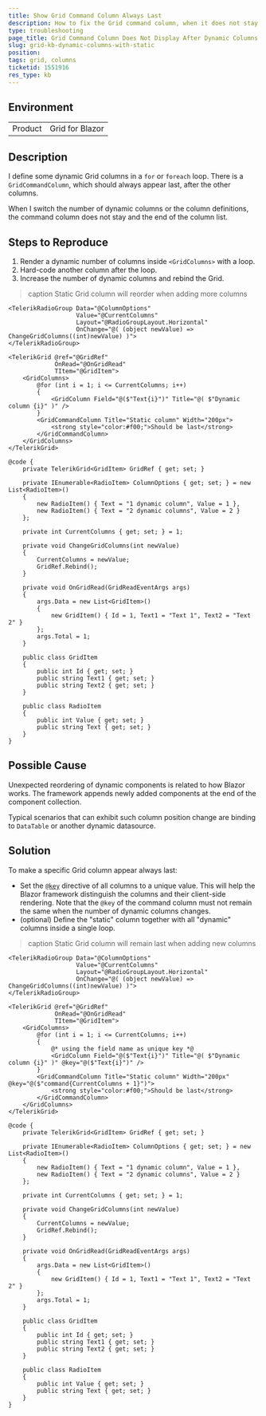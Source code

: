 ```yaml
---
title: Show Grid Command Column Always Last
description: How to fix the Grid command column, when it does not stay and the end of a dynamic column list.
type: troubleshooting
page_title: Grid Command Column Does Not Display After Dynamic Columns
slug: grid-kb-dynamic-columns-with-static
position:
tags: grid, columns
ticketid: 1551916
res_type: kb
---
```


## Environment

<table>
    <tbody>
        <tr>
            <td>Product</td>
            <td>Grid for Blazor</td>
        </tr>
    </tbody>
</table>


## Description

I define some dynamic Grid columns in a `for` or `foreach` loop. There is a `GridCommandColumn`, which should always appear last, after the other columns.

When I switch the number of dynamic columns or the column definitions, the command column does not stay and the end of the column list.


## Steps to Reproduce

1. Render a dynamic number of columns inside `<GridColumns>` with a loop.
1. Hard-code another column after the loop.
1. Increase the number of dynamic columns and rebind the Grid.

>caption Static Grid column will reorder when adding more columns

````RAZOR
<TelerikRadioGroup Data="@ColumnOptions"
                   Value="@CurrentColumns"
                   Layout="@RadioGroupLayout.Horizontal"
                   OnChange="@( (object newValue) => ChangeGridColumns((int)newValue) )">
</TelerikRadioGroup>

<TelerikGrid @ref="@GridRef"
             OnRead="@OnGridRead"
             TItem="@GridItem">
    <GridColumns>
        @for (int i = 1; i <= CurrentColumns; i++)
        {
            <GridColumn Field="@($"Text{i}")" Title="@( $"Dynamic column {i}" )" />
        }
        <GridCommandColumn Title="Static column" Width="200px">
            <strong style="color:#f00;">Should be last</strong>
        </GridCommandColumn>
    </GridColumns>
</TelerikGrid>

@code {
    private TelerikGrid<GridItem> GridRef { get; set; }

    private IEnumerable<RadioItem> ColumnOptions { get; set; } = new List<RadioItem>()
    {
        new RadioItem() { Text = "1 dynamic column", Value = 1 },
        new RadioItem() { Text = "2 dynamic columns", Value = 2 }
    };

    private int CurrentColumns { get; set; } = 1;

    private void ChangeGridColumns(int newValue)
    {
        CurrentColumns = newValue;
        GridRef.Rebind();
    }

    private void OnGridRead(GridReadEventArgs args)
    {
        args.Data = new List<GridItem>()
        {
            new GridItem() { Id = 1, Text1 = "Text 1", Text2 = "Text 2" }
        };
        args.Total = 1;
    }

    public class GridItem
    {
        public int Id { get; set; }
        public string Text1 { get; set; }
        public string Text2 { get; set; }
    }

    public class RadioItem
    {
        public int Value { get; set; }
        public string Text { get; set; }
    }
}
````


## Possible Cause

Unexpected reordering of dynamic components is related to how Blazor works. The framework appends newly added components at the end of the component collection.

Typical scenarios that can exhibit such column position change are binding to `DataTable` or another dynamic datasource.


## Solution

To make a specific Grid column appear always last:

* Set the [`@key`](https://docs.microsoft.com/en-us/aspnet/core/blazor/components/?view=aspnetcore-6.0#use-key-to-control-the-preservation-of-elements-and-components) directive of all columns to a unique value. This will help the Blazor framework distinguish the columns and their client-side rendering. Note that the `@key` of the command column must not remain the same when the number of dynamic columns changes.
* (optional) Define the "static" column together with all "dynamic" columns inside a single loop.

>caption Static Grid column will remain last when adding new columns

````RAZOR
<TelerikRadioGroup Data="@ColumnOptions"
                   Value="@CurrentColumns"
                   Layout="@RadioGroupLayout.Horizontal"
                   OnChange="@( (object newValue) => ChangeGridColumns((int)newValue) )">
</TelerikRadioGroup>

<TelerikGrid @ref="@GridRef"
             OnRead="@OnGridRead"
             TItem="@GridItem">
    <GridColumns>
        @for (int i = 1; i <= CurrentColumns; i++)
        {
            @* using the field name as unique key *@
            <GridColumn Field="@($"Text{i}")" Title="@( $"Dynamic column {i}" )" @key="@($"Text{i}")" />
        }
        <GridCommandColumn Title="Static column" Width="200px" @key="@($"command{CurrentColumns + 1}")">
            <strong style="color:#f00;">Should be last</strong>
        </GridCommandColumn>
    </GridColumns>
</TelerikGrid>

@code {
    private TelerikGrid<GridItem> GridRef { get; set; }

    private IEnumerable<RadioItem> ColumnOptions { get; set; } = new List<RadioItem>()
    {
        new RadioItem() { Text = "1 dynamic column", Value = 1 },
        new RadioItem() { Text = "2 dynamic columns", Value = 2 }
    };

    private int CurrentColumns { get; set; } = 1;

    private void ChangeGridColumns(int newValue)
    {
        CurrentColumns = newValue;
        GridRef.Rebind();
    }

    private void OnGridRead(GridReadEventArgs args)
    {
        args.Data = new List<GridItem>()
        {
            new GridItem() { Id = 1, Text1 = "Text 1", Text2 = "Text 2" }
        };
        args.Total = 1;
    }

    public class GridItem
    {
        public int Id { get; set; }
        public string Text1 { get; set; }
        public string Text2 { get; set; }
    }

    public class RadioItem
    {
        public int Value { get; set; }
        public string Text { get; set; }
    }
}
````
